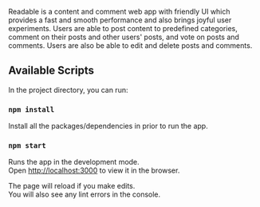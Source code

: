 Readable is a content and comment web app with friendly UI which provides a fast and smooth performance and also brings joyful user experiments.
Users are able to post content to predefined categories, comment on their posts and other users' posts, and vote on posts and comments.
Users are also be able to edit and delete posts and comments.

## Available Scripts

In the project directory, you can run:

### `npm install`

Install all the packages/dependencies in prior to run the app.

### `npm start`

Runs the app in the development mode.<br>
Open [http://localhost:3000](http://localhost:3000) to view it in the browser.

The page will reload if you make edits.<br>
You will also see any lint errors in the console.

